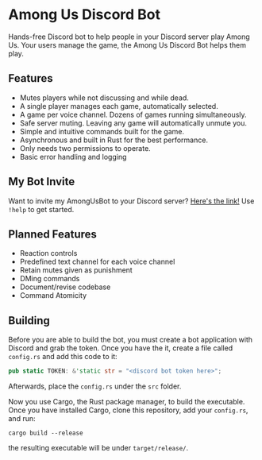 # Among Us Discord Bot

Hands-free Discord bot to help people in your Discord server play Among Us. Your users manage the game, the Among Us Discord Bot helps them play.

## Features

- Mutes players while not discussing and while dead.
- A single player manages each game, automatically selected.
- A game per voice channel. Dozens of games running simultaneously.
- Safe server muting. Leaving any game will automatically unmute you.
- Simple and intuitive commands built for the game.
- Asynchronous and built in Rust for the best performance.
- Only needs two permissions to operate.
- Basic error handling and logging

## My Bot Invite

Want to invite my AmongUsBot to your Discord server? [Here's the link!](https://discord.com/api/oauth2/authorize?client_id=754473493201944586&permissions=4196352&scope=bot) Use `!help` to get started.

## Planned Features

- Reaction controls
- Predefined text channel for each voice channel
- Retain mutes given as punishment
- DMing commands
- Document/revise codebase
- Command Atomicity

## Building

Before you are able to build the bot, you must create a bot application with Discord and grab the token. Once you have the it, create a file called `config.rs` and add this code to it:

```rust
pub static TOKEN: &'static str = "<discord bot token here>";
```

Afterwards, place the `config.rs` under the `src` folder.

Now you use Cargo, the Rust package manager, to build the executable. Once you have installed Cargo, clone this repository, add your `config.rs`, and run:

```
cargo build --release
```

the resulting executable will be under `target/release/`.